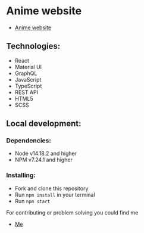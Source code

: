 # Anime website

- [Anime website](https://godfree25.github.io/film-project/)

## Technologies:
* React
* Material UI
* GraphQL
* JavaScript
* TypeScript
* REST API
* HTML5
* SCSS

## Local development:
### Dependencies:
* Node v14.18.2 and higher
* NPM v7.24.1 and higher

### Installing:
* Fork and clone this repository
* Run `npm install` in your terminal
* Run `npm start`

For contributing or problem solving you could find me
- [Me](https://github.com/GoDfreE25)